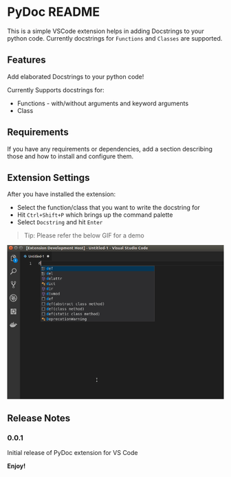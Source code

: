 # PyDoc README

This is a simple VSCode extension helps in adding Docstrings to your python code. Currently docstrings for `Functions` and `Classes` are supported.

## Features

Add elaborated Docstrings to your python code! 

Currently Supports docstrings for:
* Functions - with/without arguments and keyword arguments
* Class

## Requirements

If you have any requirements or dependencies, add a section describing those and how to install and configure them.

## Extension Settings

After you have installed the extension:

* Select the function/class that you want to write the docstring for
* Hit `Ctrl+Shift+P` which brings up the command palette
* Select `Docstring` and hit `Enter`

> Tip: Please refer the below GIF for a demo

![Demo](assets/Example.gif)

## Release Notes

### 0.0.1

Initial release of PyDoc extension for VS Code

**Enjoy!**
